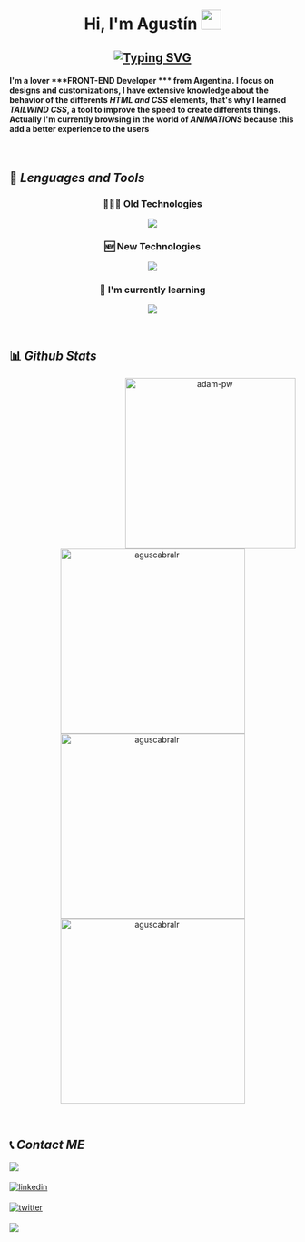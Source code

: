 <h1 align="center">Hi, I'm Agustín <img src="https://media.giphy.com/media/hvRJCLFzcasrR4ia7z/giphy.gif" width="35"></h1>

<!---->

<h2 align="center"><a href="https://git.io/typing-svg"><img src="https://readme-typing-svg.demolab.com?font=Chakra+Petch&weight=700&size=50&duration=4000&pause=1000&color=FFF&center=true&vCenter=true&width=800&height=100&lines=Full+Stack+Developer" alt="Typing SVG"/></a></h2>

<!---->


<!---->
#### I'm a lover ***FRONT-END Developer *** from Argentina. I focus on designs and customizations, I have extensive knowledge about the behavior of the differents ***HTML and CSS*** elements, that's why I learned ***TAILWIND CSS***, a tool to improve the speed to create differents things. Actually I'm currently browsing in the world of ***ANIMATIONS*** because this add a better experience to the users
</br>
<!---->


## 🧠 *Lenguages and Tools*

<h3 align="center">👨🏻‍💻 Old Technologies</h3>
<p align="center">
  <a href="https://skillicons.dev">
    <img src="https://skillicons.dev/icons?i=js,html,css,react,redux,nodejs,express,sequelize,postgres,github,postman,vscode,discord" />
  </a>
</p>

<h3 align="center">🆕 New Technologies</h3>
<p align="center">
  <a href="https://skillicons.dev">
    <img src="https://skillicons.dev/icons?i=nextjs,tailwind,git,md,materialui" />
  </a>
</p>

<h3 align="center">🌱 I'm currently learning</h3>
<p align="center">
  <a href="https://skillicons.dev">
    <img src="https://skillicons.dev/icons?i=ts,threejs,py" />
  </a>
</p>

<!---->
</br>
<!---->

## 📊 *Github Stats*
<div align="center">
  <img align="right" src="https://github.com/Adam-pw/Adam-pw/blob/main/animation_500_kxa883sd.gif" alt="adam-pw" width="300" />
  <p>
    <img src="https://github-readme-streak-stats.herokuapp.com/?user=aguscabralr&theme=algolia&hide_border=true"  alt="aguscabralr" width="325"/>
    <img src="https://github-readme-stats.vercel.app/api?username=aguscabralr&theme=algolia&show_icons=true&hide_border=true&count_private=true"  alt="aguscabralr" width="325"/>
    <img src="https://github-readme-stats.vercel.app/api/top-langs/?username=aguscabralr&theme=algolia&show_icons=true&hide_border=false&layout=compact"  alt="aguscabralr" width="325"/>
  </p>
</div>

<!---->
</br>
<!---->

## 📞 *Contact ME* 
<p align="left">
  <a href="mailto:acabralrobledo@gmail.com" target="_blank">
    <img src="https://img.shields.io/badge/gmail:  acabralrobledo@gmail.com-%23EA4335.svg?style=for-the-badge&logo=gmail&logoColor=white" t=mail style="margin-bottom: 5px;" />
  </a>
</p>
<p align="left">
  <a href="https://linkedin.com/in/aguscabralr" target="_blank">
    <img src="https://img.shields.io/badge/linkedin:  aguscabralr-%2300acee.svg?color=405DE6&style=for-the-badge&logo=linkedin&logoColor=white" alt=linkedin style="margin-bottom: 5px;"/>
  </a>
</p>
<p align="left">
 <a href="https://twitter.com/aguscabralr" target="_blank">
  <img src="https://img.shields.io/badge/twitter:  aguscabralr-%2300acee.svg?color=1DA1F2&style=for-the-badge&logo=twitter&logoColor=white" alt=twitter style="margin-bottom: 5px;"/>
  </a>
</p>
<p align="left">
  <a href="https://api.whatsapp.com/send?phone=543515142250" target="_blank">
    <img src="https://img.shields.io/badge/whatsapp:  3515142250-%23EA4335.svg?color&style=for-the-badge&logo=whatsapp&logoColor=white" t=mail style="margin-bottom: 5px;" />
  </a>
</p>


